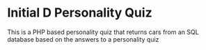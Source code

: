 # Initial D Personality Quiz

This is a PHP based personality quiz that returns cars from an SQL database based on the answers to a personality quiz

